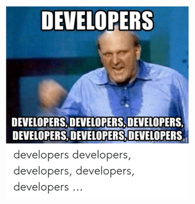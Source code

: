 ![](https://raw.githubusercontent.com/ToMo-Industries/.github/main/profile/developers-developers-developers-developers-developers-developers-developers-developers-developers-developers-developers.png)
